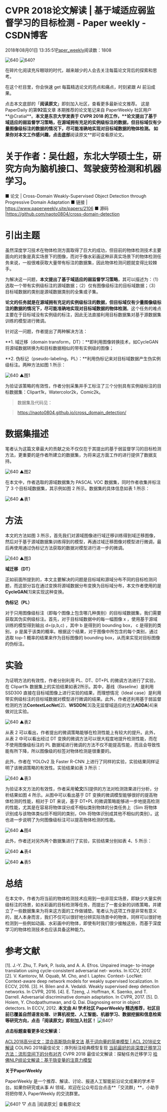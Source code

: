 
# CVPR 2018论文解读 | 基于域适应弱监督学习的目标检测 - Paper weekly - CSDN博客


2018年08月01日 13:35:51[Paper_weekly](https://me.csdn.net/c9Yv2cf9I06K2A9E)阅读数：1808


![640](https://ss.csdn.net/p?https://mmbiz.qpic.cn/mmbiz_gif/VBcD02jFhgnC9iaic8hDbiadLafh7TtCZS6icEYddVmMqZBksDV7cQkKmAu95h53FxyibqmZOS1yQgHibJT0WYD2s1Zw/640)
![640?](https://ss.csdn.net/p?https://mmbiz.qpic.cn/mmbiz_jpg/VBcD02jFhgl7VHx00TkzicBMAfz1dFT8icD4HwmJZpt0Jiccw6ns7c3co7MpZslIia8VAuZicUTSuoPaq6hE4KbxWPg/640?)

在碎片化阅读充斥眼球的时代，越来越少的人会去关注每篇论文背后的探索和思考。

在这个栏目里，你会快速 get 每篇精选论文的亮点和痛点，时刻紧跟 AI 前沿成果。

点击本文底部的「**阅读原文**」即刻加入社区，查看更多最新论文推荐。
这是 PaperDaily 的第**92**篇文章
本期推荐的论文笔记来自 PaperWeekly 社区用户**@Cratial**。**本文是东京大学发表于 CVPR 2018 的工作，****论文提出了基于域适应的弱监督学习策略**，在源域拥有充足的实例级标注的数据，但目标域仅有少量图像级标注的数据的情况下，尽可能准确地实现对目标域数据的物体检测。
如果你对本文工作感兴趣，点击底部**阅读原文**即可查看原论文。

# 关于作者：吴仕超，东北大学硕士生，研究方向为脑机接口、驾驶疲劳检测和机器学习。
■ 论文 | Cross-Domain Weakly-Supervised Object Detection through Progressive Domain Adaptation
■ 链接 | https://www.paperweekly.site/papers/2106
■ 源码 |https://github.com/naoto0804/cross-domain-detection

# 引出主题

虽然深度学习技术在物体检测方面取得了巨大的成功，但目前的物体检测技术主要面向的对象是真实场景下的图像，而对于像水彩画这种非真实场景下的物体检测任务来说，一般很难获取大量带有标注的数据集，因此物体检测问题就变得比较棘手。

为解决这一问题，**本文提出了基于域适应的弱监督学习策略**，其可以描述为：（1）选取一个带有实例级标注的源域数据；（2）仅有图像级标注的目标域数据；（3）目标域数据的类别是源域数据类别的全集或子集。

**论文的任务就是在源域拥有充足的实例级标注的数据，但目标域仅有少量图像级标注的数据的情况下，尽可能准确地实现对目标域数据的物体检测**。这个任务的难点主要在于目标域没有实例级的标注，因此无法直接利用目标数据集对基于源数据集训练的模型进行微调。

针对这一问题，作者提出了两种解决方法：

**1. 域迁移（domain transform，DT）：**即利用图像转换技术，如CycleGAN将源域数据转换为和目标数据相似的带有实例级的图像；

**2. 伪标记（pseudo-labeling，PL）：**利用伪标记来对目标域数据产生伪实例级标注。两种方法如图 1 所示：

![640](https://ss.csdn.net/p?https://mmbiz.qpic.cn/mmbiz_png/VBcD02jFhgn8UusibQLaoKtWTicrgRB1mZd70FfeCBfODeiaEI6ze45AKbKvibc2Yxice7aeicpVWyNM2Nl2rx8WvrgA/640)
▲图1

为验证该策略的有效性，作者分别采集并手工标注了三个分别具有实例级标注的目标数据集：Clipart1k，Watercolor2k，Comic2k。

> 数据集及代码见：

> https://naoto0804.github.io/cross_domain_detection/


# 数据集描述

笔者认为这篇文章最大的贡献之处不仅仅在于其提出的基于弱监督学习的目标检测方法，更重要的是作者所建立的数据集，为将来这方面工作的进行提供了数据支持。

![640](https://ss.csdn.net/p?https://mmbiz.qpic.cn/mmbiz_png/VBcD02jFhgn8UusibQLaoKtWTicrgRB1mZ51Q3t412TO5jmx7icsxOwZCybqnku1u1z3k9t4JNBeT79xd92CyiabTw/640)
▲图2

在本文中，作者选取的源域数据集为 PASCAL VOC 数据集，同时作者收集并标注了 3 个目标域数据集，其示例如图 2 所示。数据集的具体信息如表 1 所示：

![640](https://ss.csdn.net/p?https://mmbiz.qpic.cn/mmbiz_png/VBcD02jFhgn8UusibQLaoKtWTicrgRB1mZUrHev3awo1SCf7En076u2BIU8fzDCd7OfFRyGUKOwibHmxcXhdjJsRg/640)
▲表1

# 方法

本文的方法如图 3 所示，首先我们对源域图像进行域迁移训练得到域迁移图像，然后对于基于源域数据集训练得到的模型，再通过域迁移图像对模型进行微调，最后再使用通过伪标记方法获取的数据对模型进行进一步的微调。

![640](https://ss.csdn.net/p?https://mmbiz.qpic.cn/mmbiz_png/VBcD02jFhgn8UusibQLaoKtWTicrgRB1mZ26nSR0h8uAlllD4tJuGJIWsV2Lsq4q3gaeATEww2EqpGvULVQOic4Kg/640)
▲图3

**域迁移（DT）**

正如前面所提到的，本文主要解决的问题是目标域和源域分布不同的目标检测问题，而这部分旨在通过变换将源域数据分布变换为目标域分布，本文作者使用的是**CycleGAN**[1]来实现这种变换。

**伪标记（PL）**

对于只用图像级标注（即每个图像上包含哪几种类别）的目标域数据集，我们需要获取其伪实例级标注。首先，对于目标域数据中的每一幅图像 x ，使用基于源域训练的模型得到输出 d=(p,b,c) ，其中 b 是得到的 bounding box， c 是得到的类别， p 是属于该类的概率。根据这个结果，对于图像中所包含的每个类别，通过选取 top-1 概率的结果来作为目标图像的 bounding box，从而来实现对目标图像的伪标注。

# 实验

为证明方法的有效性，作者分别利用 PL、DT、DT+PL 的微调方法进行了实验，在 Clipart1k 数据集上的实验结果如表2所示。其中，基线（Baseline）是利用 SSD300 直接在目标域图像上进行实验的结果，而理想情况（Ideal case）是利用带实例级标注的目标域数据对模型进行微调的结果。此外，作者还利用基于弱监督检测的方法**ContextLocNet**[2]、**WSDDN**[3]及无监督域适应的方法**ADDA**[4]来做对比实验。

![640](https://ss.csdn.net/p?https://mmbiz.qpic.cn/mmbiz_png/VBcD02jFhgn8UusibQLaoKtWTicrgRB1mZhDxeCp9eSyUego03gx7D5QxTFvhKM4gmeL6T9tTZsfFxp43ib2suFng/640)
▲表2

从表 2 可以看出，作者提出的微调策略能够在检测性能上有较大的提升。此外，从表 2 中可以看出经过 DT 变换的微调方法可以很大程度地提升检测性能，而在不使用图像级标注的 PL 数据域进行微调的方法不仅不能提高性能，而且会导致性能有所下降，所以图像级的标签对物体检测是很重要的。

此外，作者在 YOLOv2 及 Faster R-CNN 上进行了同样的实验，实验结果同样证明了该微调策略的有效性。实验结果如表 3 所示：

![640](https://ss.csdn.net/p?https://mmbiz.qpic.cn/mmbiz_png/VBcD02jFhgn8UusibQLaoKtWTicrgRB1mZhsG27yubnhU4FDQSKY7iaKUIpU2Kb5NYX50EgPTgJDIG2c28tGjZITg/640)
▲表3

为验证本文方法的有效性，作者采用**论文**[5]提供的方法对检测效果进行分析，分析结果如图 4 所示。从图中可以看出基于 DT 变换的微调模型能够很好的提高物体检测的性能，相对于 DT 来说，基于 DT+PL 的微调策略能够进一步地提高检测的性能，尤其是在容易将物体误分成不相似类别物体的分类任务上（Sim 将物体识别成与该物体类似但不相同的类别，Oth 将物体识别成其他不相似的类别）。这也进一步说明了为何图像级标注可以提高物体检测的性能。

![640](https://ss.csdn.net/p?https://mmbiz.qpic.cn/mmbiz_png/VBcD02jFhgn8UusibQLaoKtWTicrgRB1mZDSfzGB8YkZYE3zvkxm92Jm1eylTE463Zd1NVIVQF3JUytqsyY5RnKg/640)
▲图4

此外，作者还对另外两个数据集进行了实验，实验结果分别如表 4、5 所示：

![640](https://ss.csdn.net/p?https://mmbiz.qpic.cn/mmbiz_png/VBcD02jFhgn8UusibQLaoKtWTicrgRB1mZdNTCxdh0lue7iaPlBh4fN1tuPycj7d8z3CzNoiaB7bEbTdEsZrYpUJnw/640)
▲表4

![640](https://ss.csdn.net/p?https://mmbiz.qpic.cn/mmbiz_png/VBcD02jFhgn8UusibQLaoKtWTicrgRB1mZe7Aa3CmtbutElqeDe4Agm1FzmOmTOILgYcruDhtL28n44ibiajtypzoA/640)
▲表5

# 总结

在本文中，作者为将当前的物体检测技术应用到一些非现实场景，即缺少大量实例级标注的场景，如水彩画的目标检测等任务，而提出了一套全新的训练策略，并建立了一些数据集来为将来这方面的工作做铺垫。笔者认为这项工作是非常有意义的，就人本身而言，我们不仅可以很好地分辨实际场景中的物体，同样可以很好地检测到一些例如动画、水彩画中的物体，即使有时我们很少接触这些，而基于深度学习的物体检测技术也应该具备这种能力。

# 参考文献
[1]. J.-Y. Zhu, T. Park, P. Isola, and A. A. Efros. Unpaired image- to-image translation using cycle-consistent adversarial net- works. In ICCV, 2017.
[2]. V. Kantorov, M. Oquab, M. Cho, and I. Laptev. Context- LocNet: Context-aware deep network models for weakly supervised localization. In ECCV, 2016.
[3]. H. Bilen and A. Vedaldi. Weakly supervised deep detection networks. In CVPR, 2016.
[4]. E. Tzeng, J. Hoffman, K. Saenko, and T. Darrell. Adversarial discriminative domain adaptation. In CVPR, 2017.
[5]. D. Hoiem, Y. Chodpathumwan, and Q. Dai. Diagnosing error in object detectors. In ECCV, 2012.
**本文由 AI 学术社区 PaperWeekly 精选推荐，社区目前已覆盖自然语言处理、计算机视觉、人工智能、机器学习、数据挖掘和信息检索等研究方向，点击「****阅读原文****」即刻加入社区！**
![640?](https://ss.csdn.net/p?https://mmbiz.qpic.cn/mmbiz_png/VBcD02jFhgmPEF4lW0pL5weJia5y4xhJbog2pIZZ3ZCgVUDynvus6rCzNKGAAAI6R8jaXTpYPISCMicpFegVdG0g/640?)

**点击标题查看更多论文解读：**

[ACL2018高分论文：混合高斯隐向量文法](http://mp.weixin.qq.com/s?__biz=MzIwMTc4ODE0Mw==&mid=2247490152&idx=1&sn=ee9c70c701d5ba74423318865ecdb44f&chksm=96e9c5e8a19e4cfeddb4d92d86415c54f511427f8851c5f22b596c68128b85512bf7a62cf729&scene=21#wechat_redirect)
[基于词向量的简单模型 | ACL 2018论文解读](http://mp.weixin.qq.com/s?__biz=MzIwMTc4ODE0Mw==&mid=2247490031&idx=1&sn=e307230ffbffb648b213b1a775372d06&chksm=96e9c66fa19e4f7996bb13ed2d944d5e49bd538174bd192e41abaf4d2a8863d29135b034cf9c&scene=21#wechat_redirect)
COLING 2018最佳论文：序列标注经典模型复现
[当前最好的非深度迁移学习方法：流形空间下的分布对齐](http://mp.weixin.qq.com/s?__biz=MzIwMTc4ODE0Mw==&mid=2247490647&idx=1&sn=a1dbe668721f1dc45df9d1c8c1ccf478&chksm=96e9c3d7a19e4ac115acebc43247cbba69f773a962df1b969f2dc685bf49b30ff8f6c05120c7&scene=21#wechat_redirect)
CVPR 2018 最佳论文解读：探秘任务迁移学习
[哈佛NLP组论文解读：基于隐变量的注意力模型](http://mp.weixin.qq.com/s?__biz=MzIwMTc4ODE0Mw==&mid=2247490536&idx=1&sn=0998c5dd4e20841f3542ee328de1f1b4&chksm=96e9c468a19e4d7e24a38f3d9c4b1b4ea48d729c7db124f2b92a2309f0eee982bb9f9bc8356e&scene=21#wechat_redirect)


**关于PaperWeekly**

PaperWeekly 是一个推荐、解读、讨论、报道人工智能前沿论文成果的学术平台。如果你研究或从事 AI 领域，欢迎在公众号后台点击**「交流群」**，小助手将把你带入 PaperWeekly 的交流群里。

![640?](https://ss.csdn.net/p?https://mmbiz.qpic.cn/mmbiz_gif/VBcD02jFhgl9qrwuXS7D8F2ZLyZNmqfWibCVlSbGBVCrd80blia0iaiaKuVk5p1tWP8tCaIiaYxiaQwiacIOlu9yOw6Mg/640?)
▽ 点击 |阅读原文| 查看原论文


